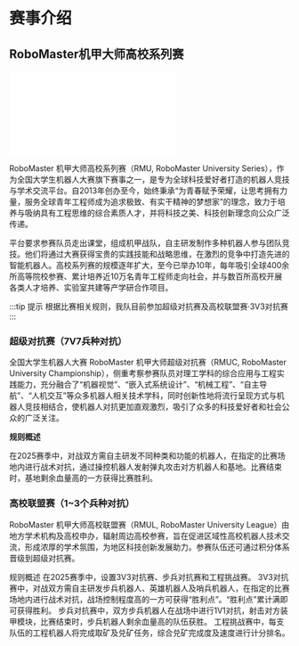 # 赛事介绍

## RoboMaster机甲大师高校系列赛

<iframe src="//player.bilibili.com/player.html?isOutside=true&aid=721042980&bvid=BV1QQ4y1B7Cy&cid=424822031&p=1&autoplay=0" scrolling="no" border="0" frameborder="no" framespacing="0" allowfullscreen="true"></iframe>

RoboMaster 机甲大师高校系列赛（RMU, RoboMaster University Series），作为全国大学生机器人大赛旗下赛事之一，是专为全球科技爱好者打造的机器人竞技与学术交流平台。自2013年创办至今，始终秉承“为青春赋予荣耀，让思考拥有力量，服务全球青年工程师成为追求极致、有实干精神的梦想家”的理念，致力于培养与吸纳具有工程思维的综合素质人才，并将科技之美、科技创新理念向公众广泛传递。

平台要求参赛队员走出课堂，组成机甲战队，自主研发制作多种机器人参与团队竞技。他们将通过大赛获得宝贵的实践技能和战略思维，在激烈的竞争中打造先进的智能机器人。高校系列赛的规模逐年扩大，至今已举办10年，每年吸引全球400余所高等院校参赛、累计培养近10万名青年工程师走向社会，并与数百所高校开展各类人才培养、实验室共建等产学研合作项目。

:::tip 提示
根据比赛相关规则，我队目前参加超级对抗赛及高校联盟赛·3V3对抗赛
:::

### 超级对抗赛（7V7兵种对抗）

全国大学生机器人大赛 RoboMaster 机甲大师超级对抗赛（RMUC, RoboMaster University Championship），侧重考察参赛队员对理工学科的综合应用与工程实践能力，充分融合了“机器视觉”、“嵌入式系统设计”、“机械工程”、“自主导航”、“人机交互”等众多机器人相关技术学科，同时创新性地将流行呈现方式与机器人竞技相结合，使机器人对抗更加直观激烈，吸引了众多的科技爱好者和社会公众的广泛关注。

**规则概述**

在2025赛季中，对战双方需自主研发不同种类和功能的机器人，在指定的比赛场地内进行战术对抗，通过操控机器人发射弹丸攻击对方机器人和基地。比赛结束时，基地剩余血量高的一方获得比赛胜利。

### 高校联盟赛（1~3个兵种对抗）

RoboMaster 机甲大师高校联盟赛（RMUL, RoboMaster University League）由地方学术机构及高校申办，辐射周边高校参赛，旨在促进区域性高校机器人技术交流，形成浓厚的学术氛围，为地区科技创新发展助力。参赛队伍还可通过积分体系晋级到超级对抗赛。

规则概述
在2025赛季中，设置3V3对抗赛、步兵对抗赛和工程挑战赛。
3V3对抗赛中，对战双方需自主研发步兵机器人、英雄机器人及哨兵机器人，在指定的比赛场地内进行战术对抗，战场控制程度高的一方可获得“胜利点”。“胜利点”累计满即可获得胜利。
步兵对抗赛中，双方步兵机器人在战场中进行1V1对抗，射击对方装甲模块，比赛结束时，步兵机器人剩余血量高的队伍获胜。
工程挑战赛中，每支队伍的工程机器人将完成取矿及兑矿任务，综合兑矿完成度及速度进行计分排名。